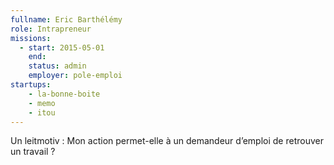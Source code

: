 ```yaml
---
fullname: Eric Barthélémy
role: Intrapreneur
missions:
  - start: 2015-05-01
    end:
    status: admin
    employer: pole-emploi
startups:
    - la-bonne-boite
    - memo
    - itou
---
```


Un leitmotiv : Mon action permet-elle à un demandeur d’emploi de retrouver un travail ?
